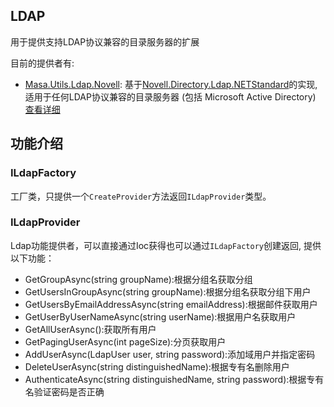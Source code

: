 ## LDAP

用于提供支持LDAP协议兼容的目录服务器的扩展

目前的提供者有:

* [Masa.Utils.Ldap.Novell](https://www.nuget.org/packages/Masa.Utils.Ldap.Novell): 基于[Novell.Directory.Ldap.NETStandard](https://github.com/dsbenghe/Novell.Directory.Ldap.NETStandard)的实现, 适用于任何LDAP协议兼容的目录服务器 (包括 Microsoft Active Directory) [查看详细](/framework/utils/ldap/novell)

## 功能介绍

### ILdapFactory

工厂类，只提供一个`CreateProvider`方法返回`ILdapProvider`类型。

### ILdapProvider

Ldap功能提供者，可以直接通过Ioc获得也可以通过`ILdapFactory`创建返回, 提供以下功能：

* GetGroupAsync(string groupName):根据分组名获取分组
* GetUsersInGroupAsync(string groupName):根据分组名获取分组下用户
* GetUsersByEmailAddressAsync(string emailAddress):根据邮件获取用户
* GetUserByUserNameAsync(string userName):根据用户名获取用户
* GetAllUserAsync():获取所有用户
* GetPagingUserAsync(int pageSize):分页获取用户
* AddUserAsync(LdapUser user, string password):添加域用户并指定密码
* DeleteUserAsync(string distinguishedName):根据专有名删除用户
* AuthenticateAsync(string distinguishedName, string password):根据专有名验证密码是否正确